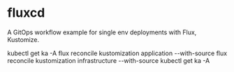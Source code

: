 # fluxcd
A GitOps workflow example for single env deployments with Flux, Kustomize.


kubectl get ka -A
flux reconcile  kustomization application --with-source
flux reconcile  kustomization infrastructure --with-source
kubectl get ka -A
